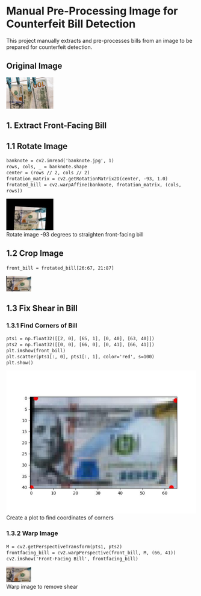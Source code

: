 # Manual Pre-Processing Image for Counterfeit Bill Detection
This project manually extracts and pre-processes bills from an image to be prepared for counterfeit detection.
## Original Image
![](images/banknote.jpg)
## 1. Extract Front-Facing Bill
## 1.1 Rotate Image
```
banknote = cv2.imread('banknote.jpg', 1)
rows, cols, _ = banknote.shape
center = (rows // 2, cols // 2)
frotation_matrix = cv2.getRotationMatrix2D(center, -93, 1.0)
frotated_bill = cv2.warpAffine(banknote, frotation_matrix, (cols, rows))
```
![](images/rotated_front.jpg)<br>
Rotate image -93 degrees to straighten front-facing bill
## 1.2 Crop Image
```
front_bill = frotated_bill[26:67, 21:87]
```
![](images/cropped_front.jpg)
## 1.3 Fix Shear in Bill
### 1.3.1 Find Corners of Bill
```
pts1 = np.float32([[2, 0], [65, 1], [0, 40], [63, 40]])
pts2 = np.float32([[0, 0], [66, 0], [0, 41], [66, 41]])
plt.imshow(front_bill)
plt.scatter(pts1[:, 0], pts1[:, 1], color='red', s=100)
plt.show()
```
![](images/dots.jpg)<br>
Create a plot to find coordinates of corners
### 1.3.2 Warp Image
```
M = cv2.getPerspectiveTransform(pts1, pts2)
frontfacing_bill = cv2.warpPerspective(front_bill, M, (66, 41))
cv2.imshow('Front-Facing Bill', frontfacing_bill)
```
![](images/frontfacing_bill.jpg)<br>
Warp image to remove shear

